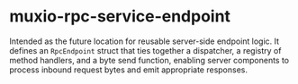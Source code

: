 # muxio-rpc-service-endpoint

Intended as the future location for reusable server-side endpoint logic. It defines an `RpcEndpoint` struct that ties together a dispatcher, a registry of method handlers, and a byte send function, enabling server components to process inbound request bytes and emit appropriate responses.
